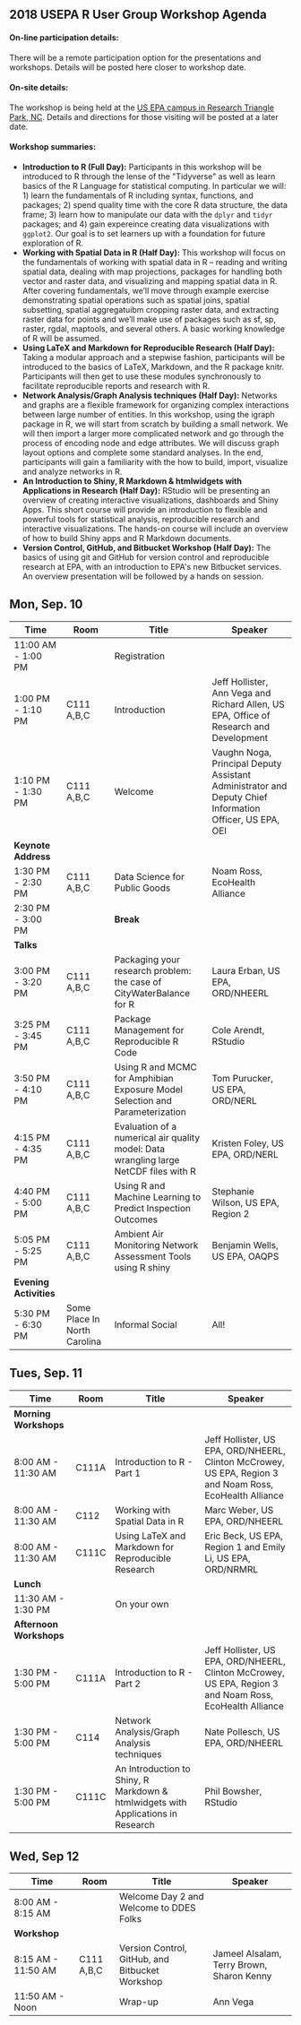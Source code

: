 ## 2018 USEPA R User Group Workshop Agenda

#### On-line participation details:

There will be a remote participation option for the presentations and workshops.  Details will be posted here closer to workshop date.

#### On-site details:

The workshop is being held at the [US EPA campus in Research Triangle Park, NC](https://www.epa.gov/aboutepa/about-epas-campus-research-triangle-park-rtp-north-carolina).  Details and directions for those visiting will be posted at a later date.

#### Workshop summaries:

- **Introduction to R (Full Day):** Participants in this workshop will be introduced to R through the lense of the "Tidyverse" as well as learn basics of the R Language for statistical computing.  In particular we will: 1) learn the fundamentals of R including syntax, functions, and packages; 2) spend quality time with the core R data structure, the data frame; 3) learn how to manipulate our data with the `dplyr` and `tidyr` packages; and 4) gain expereince creating data visualizations with `ggplot2`.  Our goal is to set learners up with a foundation for future exploration of R.
- **Working with Spatial Data in R (Half Day):** This workshop will focus on the fundamentals of working with spatial data in R – reading and writing spatial data, dealing with map projections, packages for handling both vector and raster data, and visualizing and mapping spatial data in R.  After covering fundamentals, we’ll move through example exercise demonstrating spatial operations such as spatial joins, spatial subsetting, spatial aggregatuibm cropping raster data, and extracting raster data for points and we’ll make use of packages such as sf, sp, raster, rgdal, maptools, and several others.  A basic working knowledge of R will be assumed.
- **Using LaTeX and Markdown for Reproducible Research (Half Day):** Taking a modular approach and a stepwise fashion, participants will be introduced to the basics of LaTeX, Markdown, and the R package knitr. Participants will then get to use these modules synchronously to facilitate reproducible reports and research with R.
- **Network Analysis/Graph Analysis techniques (Half Day):** Networks and graphs are a flexible framework for organizing complex interactions between large number of entities.  In this workshop, using the igraph package in R, we will start from scratch by building a small network.  We will then import a larger more complicated network and go through the process of encoding node and edge attributes.  We will discuss graph layout options and complete some standard analyses.  In the end, participants will gain a familiarity with the how to build, import, visualize and analyze networks in R.
- **An Introduction to Shiny, R Markdown & htmlwidgets with Applications in Research (Half Day):** RStudio will be presenting an overview of creating interactive visualizations, dashboards and Shiny Apps. This short course will provide an introduction to flexible and powerful tools for statistical analysis, reproducible research and interactive visualizations. The hands-on course will include an overview of how to build Shiny apps and R Markdown documents.
- **Version Control, GitHub, and Bitbucket Workshop (Half Day):** The basics of using git and GitHub for version control and reproducible research at EPA, with an introduction to EPA's new Bitbucket services.  An overview presentation will be followed by a hands on session.

## Mon, Sep. 10

|Time   |Room |Title                         |Speaker                    |
|-------|-----|------------------------------|---------------------------|
|11:00 AM - 1:00 PM||Registration||
|1:00 PM - 1:10 PM|C111 A,B,C|Introduction|Jeff Hollister, Ann Vega and Richard Allen, US EPA, Office of Research and Development|
|1:10 PM - 1:30 PM|C111 A,B,C|Welcome|Vaughn Noga, Principal Deputy Assistant Administrator and Deputy Chief Information Officer, US EPA, OEI|
|**Keynote Address**|||
|1:30 PM - 2:30 PM|C111 A,B,C|Data Science for Public Goods|Noam Ross, EcoHealth Alliance|
|2:30 PM - 3:00 PM||**Break**||
|**Talks**||||
|3:00 PM - 3:20 PM|C111 A,B,C|Packaging your research problem: the case of CityWaterBalance for R|Laura Erban, US EPA, ORD/NHEERL|
|3:25 PM - 3:45 PM|C111 A,B,C|Package Management for Reproducible R Code|Cole Arendt, RStudio|
|3:50 PM - 4:10 PM|C111 A,B,C|Using R and MCMC for Amphibian Exposure Model Selection and Parameterization|Tom Purucker, US EPA, ORD/NERL|
|4:15 PM - 4:35 PM|C111 A,B,C|Evaluation of a numerical air quality model: Data wrangling large NetCDF files with R|Kristen Foley, US EPA, ORD/NERL |
|4:40 PM - 5:00 PM|C111 A,B,C|Using R and Machine Learning to Predict Inspection Outcomes|Stephanie Wilson, US EPA, Region 2|
|5:05 PM - 5:25 PM|C111 A,B,C|Ambient Air Monitoring Network Assessment Tools using R shiny|Benjamin Wells, US EPA, OAQPS|
|**Evening Activities**||||
|5:30 PM - 6:30 PM|Some Place In North Carolina|Informal Social|All!|

## Tues, Sep. 11

|Time   |Room |Title                         |Speaker                    |
|-------|-----|------------------------------|---------------------------|
|**Morning Workshops**|||
|8:00 AM - 11:30 AM|C111A|Introduction to R - Part 1|Jeff Hollister, US EPA, ORD/NHEERL, Clinton McCrowey, US EPA, Region 3 and Noam Ross, EcoHealth Alliance|
|8:00 AM - 11:30 AM|C112|Working with Spatial Data in R|Marc Weber, US EPA, ORD/NHEERL|
|8:00 AM - 11:30 AM|C111C|Using LaTeX and Markdown for Reproducible Research|Eric Beck, US EPA, Region 1 and Emily Li, US EPA, ORD/NRMRL|
|**Lunch**||||
|11:30 AM - 1:30 PM||On your own||
|**Afternoon Workshops**|||||
|1:30 PM - 5:00 PM|C111A|Introduction to R - Part 2|Jeff Hollister, US EPA, ORD/NHEERL, Clinton McCrowey, US EPA, Region 3 and Noam Ross, EcoHealth Alliance|
|1:30 PM - 5:00 PM|C114|Network Analysis/Graph Analysis techniques|Nate Pollesch, US EPA, ORD/NHEERL|
|1:30 PM - 5:00 PM|C111C|An Introduction to Shiny, R Markdown & htmlwidgets with Applications in Research|Phil Bowsher, RStudio|

## Wed, Sep 12

|Time   |Room |Title                         |Speaker                    |
|-------|-----|------------------------------|---------------------------|
|8:00 AM - 8:15 AM||Welcome Day 2 and Welcome to DDES Folks||   
|**Workshop**||||
|8:15 AM - 11:50 AM|C111 A,B,C|Version Control, GitHub, and Bitbucket Workshop|Jameel Alsalam, Terry Brown, Sharon Kenny|
|11:50 AM - Noon||Wrap-up|Ann Vega|

